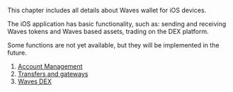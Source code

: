 This chapter includes all details about Waves wallet for iOS devices.

The iOS application has basic functionality, such as: sending and receiving Waves tokens and Waves based assets, trading on the DEX platform.

Some functions are not yet available, but they will be implemented in the future.

1. [Account Management](/mobile-apps/iOS/account-management.md)
2. [Transfers and gateways](/mobile-apps/iOS/wallet-management.md)
3. [Waves DEX](/mobile-apps/iOS/waves-dex.md)
